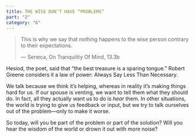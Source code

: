 ```yaml
---
title: THE WISE DON’T HAVE “PROBLEMS”
part: "2"
category: "6"
---
```


> This is why we say that nothing happens to the wise person contrary to their expectations.
>
> — Seneca, On Tranquility Of Mind, 13.3b

Hesiod, the poet, said that “the best treasure is a sparing tongue.” Robert Greene considers it a law of power: Always Say Less Than Necessary.

We talk because we think it’s helping, whereas in reality it’s making things hard for us. If our spouse is venting, we want to tell them what they should do. In fact, all they actually want us to do is _hear_ them. In other situations, the world is trying to give us feedback or input, but we try to talk ourselves out of the problem—only to make it worse.

So today, will you be part of the problem or part of the solution? Will you hear the wisdom of the world or drown it out with more noise?
